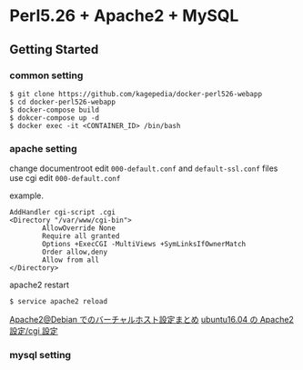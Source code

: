 # Perl5.26 + Apache2 + MySQL

## Getting Started

### common setting

    $ git clone https://github.com/kagepedia/docker-perl526-webapp
    $ cd docker-perl526-webapp
    $ docker-compose build
    $ dokcer-compose up -d
    $ docker exec -it <CONTAINER_ID> /bin/bash

### apache setting

change documentroot edit `000-default.conf` and `default-ssl.conf` files  
use cgi edit `000-default.conf`

example.

    AddHandler cgi-script .cgi
    <Directory "/var/www/cgi-bin">
            AllowOverride None
            Require all granted
            Options +ExecCGI -MultiViews +SymLinksIfOwnerMatch
            Order allow,deny
            Allow from all
    </Directory>

apache2 restart

    $ service apache2 reload

[Apache2@Debian でのバーチャルホスト設定まとめ](https://qiita.com/ninneko/items/87a76f0f1dc6d82500fb)
[ubuntu16.04 の Apache2 設定/cgi 設定](https://qiita.com/kummn/items/f6bd0f3e643595ed077a)

### mysql setting
